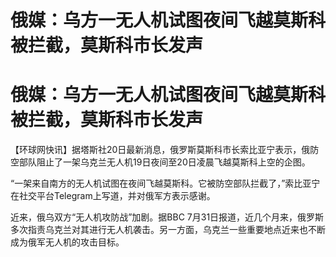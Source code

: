 # 俄媒：乌方一无人机试图夜间飞越莫斯科被拦截，莫斯科市长发声

# 俄媒：乌方一无人机试图夜间飞越莫斯科被拦截，莫斯科市长发声

【环球网快讯】据塔斯社20日最新消息，俄罗斯莫斯科市长索比亚宁表示，俄防空部队阻止了一架乌克兰无人机19日夜间至20日凌晨飞越莫斯科上空的企图。

“一架来自南方的无人机试图在夜间飞越莫斯科。它被防空部队拦截了，”索比亚宁在社交平台Telegram上写道，并对俄军方表示感谢。

近来，俄乌双方“无人机攻防战”加剧。据BBC
7月31日报道，近几个月来，俄罗斯多次指责乌克兰对其进行无人机袭击。另一方面，乌克兰一些重要地点近来也不断成为俄军无人机的攻击目标。

